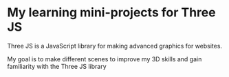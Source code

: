 # My learning mini-projects for Three JS

Three JS is a JavaScript library for making advanced graphics for websites.

My goal is to make different scenes to improve my 3D skills and gain familiarity with the Three JS library
